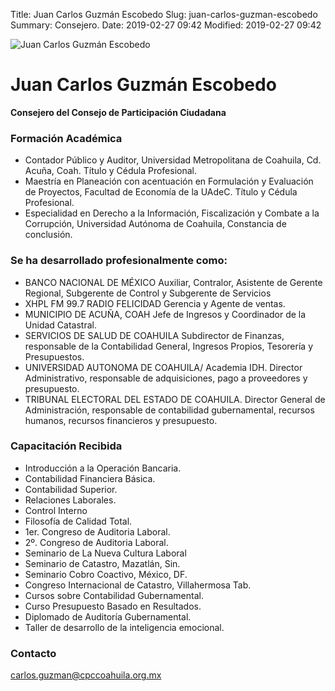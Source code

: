 Title: Juan Carlos Guzmán Escobedo
Slug: juan-carlos-guzman-escobedo
Summary: Consejero.
Date: 2019-02-27 09:42
Modified: 2019-02-27 09:42


<img class="img-fluid" src="cpc-jcge-200x200.jpg" alt="Juan Carlos Guzmán Escobedo">

# Juan Carlos Guzmán Escobedo

**Consejero del Consejo de Participación Ciudadana**

### Formación Académica

* Contador Público y Auditor, Universidad Metropolitana de Coahuila, Cd. Acuña, Coah. Título y
Cédula Profesional.
* Maestría en Planeación con acentuación en Formulación y Evaluación de Proyectos, Facultad de
Economía de la UAdeC. Título y Cédula Profesional.
* Especialidad en Derecho a la Información, Fiscalización y Combate a la Corrupción, Universidad
Autónoma de Coahuila, Constancia de conclusión.

### Se ha desarrollado profesionalmente como:

* BANCO NACIONAL DE MÉXICO
Auxiliar, Contralor, Asistente de Gerente Regional, Subgerente de Control y Subgerente de Servicios
* XHPL FM 99.7 RADIO FELICIDAD
Gerencia y Agente de ventas.
* MUNICIPIO DE ACUÑA, COAH
Jefe de Ingresos y Coordinador de la Unidad Catastral.
* SERVICIOS DE SALUD DE COAHUILA
Subdirector de Finanzas, responsable de la Contabilidad General, Ingresos Propios, Tesorería y
Presupuestos.
* UNIVERSIDAD AUTONOMA DE COAHUILA/ Academia IDH.
Director Administrativo, responsable de adquisiciones, pago a proveedores y presupuesto.
* TRIBUNAL ELECTORAL DEL ESTADO DE COAHUILA.
Director General de Administración, responsable de contabilidad gubernamental, recursos
humanos, recursos financieros y presupuesto.

### Capacitación Recibida

* Introducción a la Operación Bancaria.
* Contabilidad Financiera Básica.
* Contabilidad Superior.
* Relaciones Laborales.
* Control Interno
* Filosofía de Calidad Total.
* 1er. Congreso de Auditoria Laboral.
* 2º. Congreso de Auditoria Laboral.
* Seminario de La Nueva Cultura Laboral
* Seminario de Catastro, Mazatlán, Sin.
* Seminario Cobro Coactivo, México, DF.
* Congreso Internacional de Catastro, Villahermosa Tab.
* Cursos sobre Contabilidad Gubernamental.
* Curso Presupuesto Basado en Resultados.
* Diplomado de Auditoría Gubernamental.
* Taller de desarrollo de la inteligencia emocional.

### Contacto

<carlos.guzman@cpccoahuila.org.mx>